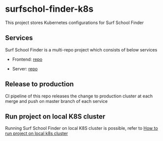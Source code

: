# surfschol-finder-k8s

This project stores Kubernetes configurations for Surf School Finder

## Services
Surf School Finder is a multi-repo project which consists of below services

- Frontend: [repo](https://github.com/chok-chok/surfschool-finder-frontend)

- Server: [repo](https://github.com/chok-chok/surfschool-finder-server)

## Release to production
CI pipeline of this repo releases the change to production cluster at each merge and push on master branch of each service

## Run project on local K8S cluster
Running Surf School Finder on local K8S cluster is possible, refer to [How to run project on local k8s cluster](https://github.com/chok-chok/surfschol-finder-k8s/blob/main/local/LOCAL-RUN.md)



